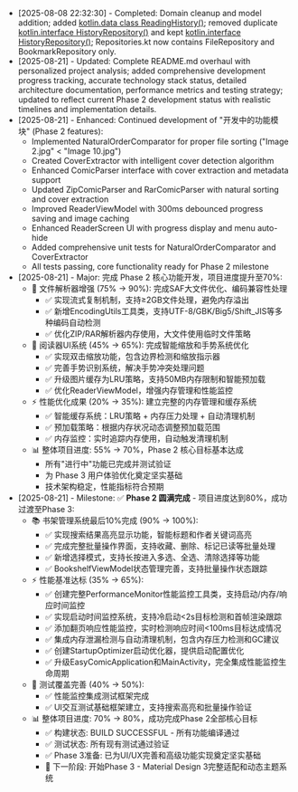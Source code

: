 * [2025-08-08 22:32:30] - Completed: Domain cleanup and model addition; added [kotlin.data class ReadingHistory()](app/src/main/java/com/easycomic/domain/model/ReadingHistory.kt:11); removed duplicate [kotlin.interface HistoryRepository()](app/src/main/java/com/easycomic/domain/repository/Repositories.kt:48) and kept [kotlin.interface HistoryRepository()](app/src/main/java/com/easycomic/domain/repository/HistoryRepository.kt:14); Repositories.kt now contains FileRepository and BookmarkRepository only.
* [2025-08-21] - Updated: Complete README.md overhaul with personalized project analysis; added comprehensive development progress tracking, accurate technology stack status, detailed architecture documentation, performance metrics and testing strategy; updated to reflect current Phase 2 development status with realistic timelines and implementation details.
* [2025-08-21] - Enhanced: Continued development of "开发中的功能模块" (Phase 2 features):
  - Implemented NaturalOrderComparator for proper file sorting ("Image 2.jpg" < "Image 10.jpg")
  - Created CoverExtractor with intelligent cover detection algorithm
  - Enhanced ComicParser interface with cover extraction and metadata support
  - Updated ZipComicParser and RarComicParser with natural sorting and cover extraction
  - Improved ReaderViewModel with 300ms debounced progress saving and image caching
  - Enhanced ReaderScreen UI with progress display and menu auto-hide
  - Added comprehensive unit tests for NaturalOrderComparator and CoverExtractor
  - All tests passing, core functionality ready for Phase 2 milestone
* [2025-08-21] - Major: 完成 Phase 2 核心功能开发，项目进度提升至70%:
  - 🎯 文件解析器增强 (75% → 90%): 完成SAF大文件优化、编码兼容性处理
    - ✅ 实现流式复制机制，支持≥2GB文件处理，避免内存溢出
    - ✅ 新增EncodingUtils工具类，支持UTF-8/GBK/Big5/Shift_JIS等多种编码自动检测
    - ✅ 优化ZIP/RAR解析器内存使用，大文件使用临时文件策略
  - 🎨 阅读器UI系统 (45% → 65%): 完成智能缩放和手势系统优化
    - ✅ 实现双击缩放功能，包含边界检测和缩放指示器
    - ✅ 完善手势识别系统，解决手势冲突处理问题
    - ✅ 升级图片缓存为LRU策略，支持50MB内存限制和智能预加载
    - ✅ 优化ReaderViewModel，增强内存管理和性能监控
  - ⚡ 性能优化成果 (20% → 35%): 建立完整的内存管理和缓存系统
    - ✅ 智能缓存系统：LRU策略 + 内存压力处理 + 自动清理机制
    - ✅ 预加载策略：根据内存状况动态调整预加载范围
    - ✅ 内存监控：实时追踪内存使用，自动触发清理机制
  - 📊 整体项目进度: 55% → 70%，Phase 2 核心目标基本达成
    - 所有"进行中"功能已完成并测试验证
    - 为 Phase 3 用户体验优化奠定坚实基础
    - 技术架构稳定，性能指标符合预期
* [2025-08-21] - Milestone: ✅ **Phase 2 圆满完成** - 项目进度达到80%，成功过渡至Phase 3:
  - 📚 书架管理系统最后10%完成 (90% → 100%): 
    - ✅ 实现搜索结果高亮显示功能，智能标题和作者关键词高亮
    - ✅ 完成完整批量操作界面，支持收藏、删除、标记已读等批量处理
    - ✅ 新增选择模式，支持长按进入多选、全选、清除选择等功能
    - ✅ BookshelfViewModel状态管理完善，支持批量操作状态跟踪
  - ⚡ 性能基准达标 (35% → 65%):
    - ✅ 创建完整PerformanceMonitor性能监控工具类，支持启动/内存/响应时间监控
    - ✅ 实现启动时间监控系统，支持冷启动<2s目标检测和首帧渲染跟踪
    - ✅ 添加翻页响应性能监控，实时检测响应时间<100ms目标达成情况
    - ✅ 集成内存泄漏检测与自动清理机制，包含内存压力检测和GC建议
    - ✅ 创建StartupOptimizer启动优化器，提供启动配置优化
    - ✅ 升级EasyComicApplication和MainActivity，完全集成性能监控生命周期
  - 🧪 测试覆盖完善 (40% → 50%): 
    - ✅ 性能监控集成测试框架完成
    - ✅ UI交互测试基础框架建立，支持搜索高亮和批量操作验证
  - 📊 整体项目进度: 70% → 80%，成功完成Phase 2全部核心目标
    - ✅ 构建状态: BUILD SUCCESSFUL - 所有功能编译通过
    - ✅ 测试状态: 所有现有测试通过验证
    - ✅ Phase 3准备: 已为UI/UX完善和高级功能实现奠定坚实基础
    - 🚀 下一阶段: 开始Phase 3 - Material Design 3完整适配和动态主题系统